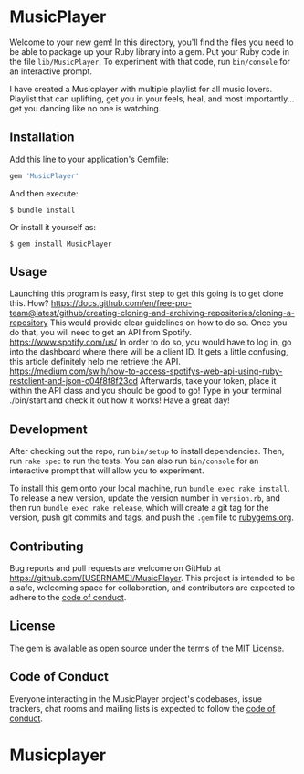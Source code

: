 # MusicPlayer

Welcome to your new gem! In this directory, you'll find the files you need to be able to package up your Ruby library into a gem. Put your Ruby code in the file `lib/MusicPlayer`. To experiment with that code, run `bin/console` for an interactive prompt.

I have created a Musicplayer with multiple playlist for all music lovers. Playlist that can uplifting, get you in your feels, heal, and most importantly... get you dancing like no one is watching.


## Installation

Add this line to your application's Gemfile:

```ruby
gem 'MusicPlayer'
```

And then execute:

    $ bundle install

Or install it yourself as:

    $ gem install MusicPlayer

## Usage
Launching this program is easy, first step to get this going is to get clone this. How? https://docs.github.com/en/free-pro-team@latest/github/creating-cloning-and-archiving-repositories/cloning-a-repository This would provide clear guidelines on how to do so. Once you do that, you will need to get an API from Spotify. https://www.spotify.com/us/ In order to do so, you would have to log in, go into the dashboard where there will be a client ID. It gets a little confusing, this article definitely help me retrieve the API. https://medium.com/swlh/how-to-access-spotifys-web-api-using-ruby-restclient-and-json-c04f8f8f23cd Afterwards, take your token, place it within the API class and you should be good to go! Type in your terminal ./bin/start and check it out how it works! Have a great day! 

## Development

After checking out the repo, run `bin/setup` to install dependencies. Then, run `rake spec` to run the tests. You can also run `bin/console` for an interactive prompt that will allow you to experiment.

To install this gem onto your local machine, run `bundle exec rake install`. To release a new version, update the version number in `version.rb`, and then run `bundle exec rake release`, which will create a git tag for the version, push git commits and tags, and push the `.gem` file to [rubygems.org](https://rubygems.org).

## Contributing

Bug reports and pull requests are welcome on GitHub at https://github.com/[USERNAME]/MusicPlayer. This project is intended to be a safe, welcoming space for collaboration, and contributors are expected to adhere to the [code of conduct](https://github.com/[USERNAME]/MusicPlayer/blob/master/CODE_OF_CONDUCT.md).


## License

The gem is available as open source under the terms of the [MIT License](https://opensource.org/licenses/MIT).

## Code of Conduct

Everyone interacting in the MusicPlayer project's codebases, issue trackers, chat rooms and mailing lists is expected to follow the [code of conduct](https://github.com/[USERNAME]/MusicPlayer/blob/master/CODE_OF_CONDUCT.md).
# Musicplayer
